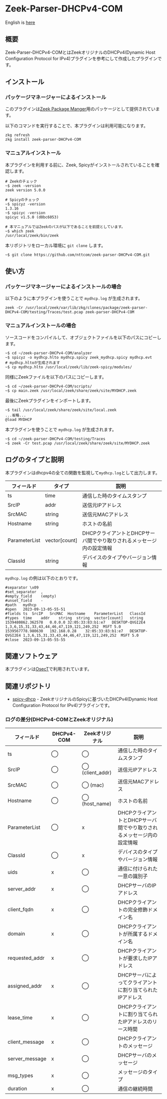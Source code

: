 # Zeek-Parser-DHCPv4-COM

English is [here](https://github.com/nttcom/zeek-parser-DHCPv4-COM/blob/main/README_en.md)

## 概要

Zeek-Parser-DHCPv4-COMとはZeekオリジナルのDHCPv4(Dynamic Host Configuration Protocol for IPv4)プラグインを参考にして作成したプラグインです。

## インストール

### パッケージマネージャーによるインストール

このプラグインは[Zeek Package Manger](https://docs.zeek.org/projects/package-manager/en/stable/index.html)用のパッケージとして提供されています。

以下のコマンドを実行することで、本プラグインは利用可能になります。
```
zkg refresh
zkg install zeek-parser-DHCPv4-COM
```

### マニュアルインストール

本プラグインを利用する前に、Zeek, Spicyがインストールされていることを確認します。
```
# Zeekのチェック
~$ zeek -version
zeek version 5.0.0

# Spicyのチェック
~$ spicyz -version
1.3.16
~$ spicyc -version
spicyc v1.5.0 (d0bc6053)

# 本マニュアルではZeekのパスが以下であることを前提としています。
~$ which zeek
/usr/local/zeek/bin/zeek
```

本リポジトリをローカル環境に `git clone` します。
```
~$ git clone https://github.com/nttcom/zeek-parser-DHCPv4-COM.git
```

## 使い方

### パッケージマネージャーによるインストールの場合

以下のように本プラグインを使うことで `mydhcp.log` が生成されます。

```
zeek -Cr /usr/local/zeek/var/lib/zkg/clones/package/zeek-parser-DHCPv4-COM/testing/Traces/test.pcap zeek-parser-DHCPv4-COM
```

### マニュアルインストールの場合

ソースコードをコンパイルして、オブジェクトファイルを以下のパスにコピーします。
```
~$ cd ~/zeek-parser-DHCPv4-COM/analyzer
~$ spicyz -o mydhcp.hlto mydhcp.spicy zeek_mydhcp.spicy mydhcp.evt
# mydhcp.hltoが生成されます
~$ cp mydhcp.hlto /usr/local/zeek/lib/zeek-spicy/modules/
```

同様にZeekファイルを以下のパスにコピーします。
```
~$ cd ~/zeek-parser-DHCPv4-COM/scripts/
~$ cp main.zeek /usr/local/zeek/share/zeek/site/MYDHCP.zeek
```

最後にZeekプラグインをインポートします。
```
~$ tail /usr/local/zeek/share/zeek/site/local.zeek
...省略...
@load MYDHCP
```

本プラグインを使うことで `mydhcp.log` が生成されます。
```
~$ cd ~/zeek-parser-DHCPv4-COM/testing/Traces
~$ zeek -Cr test.pcap /usr/local/zeek/share/zeek/site/MYDHCP.zeek
```

## ログのタイプと説明
本プラグインはdhcpv4の全ての関数を監視して`mydhcp.log`として出力します。

| フィールド | タイプ | 説明 |
| --- | --- | --- |
| ts | time | 通信した時のタイムスタンプ |
| SrcIP | addr | 送信元IPアドレス |
| SrcMAC | string | 送信元MACアドレス |
| Hostname | string | ホストの名前 |
| ParameterList | vector[count] | DHCPクライアントとDHCPサーバ間でやり取りされるメッセージ内の設定情報 |
| ClassId | string | デバイスのタイプやバージョン情報 |


`mydhcp.log` の例は以下のとおりです。
```
#separator \x09
#set_separator	,
#empty_field	(empty)
#unset_field	-
#path	mydhcp
#open	2023-09-13-05-55-51
#fields	ts	SrcIP	SrcMAC	Hostname	ParameterList	ClassId
#types	time	addr	string	string	vector[count]	string
1539480862.362578	0.0.0.0	32:05:33:83:b1:e7	DESKTOP-QVGI2E4	1,3,6,15,31,33,43,44,46,47,119,121,249,252	MSFT 5.0
1539567778.980630	192.168.0.28	32:05:33:83:b1:e7	DESKTOP-QVGI2E4	1,3,6,15,31,33,43,44,46,47,119,121,249,252	MSFT 5.0
#close	2023-09-13-05-55-55
```

## 関連ソフトウェア

本プラグインは[OsecT](https://github.com/nttcom/OsecT)で利用されています。

## 関連リポジトリ

* [spicy-dhcp](https://github.com/zeek/spicy-dhcp) - ZeekオリジナルのSpicyに基づいたDHCPv4(Dynamic Host Configuration Protocol for IPv4)プラグインです。

### ログの差分(DHCPv4-COMとZeekオリジナル)

| フィールド | DHCPv4-COM | Zeekオリジナル | 説明 |
| --- | --- | --- | --- |
| ts | ◯ | ◯ | 通信した時のタイムスタンプ |
| SrcIP | ◯ |  ◯ (client_addr) | 送信元IPアドレス |
| SrcMAC | ◯ | ◯ (mac) | 送信元MACアドレス |
| Hostname | ◯ | ◯ (host_name) | ホストの名前 |
| ParameterList | ◯ | x | DHCPクライアントとDHCPサーバ間でやり取りされるメッセージ内の設定情報 |
| ClassId | ◯ | x | デバイスのタイプやバージョン情報 |
| uids | x | ◯ | 通信に付けられた一意の識別子 |
| server_addr | x | ◯ | DHCPサーバのIPアドレス |
| client_fqdn | x | ◯ | DHCPクライアントの完全修飾ドメイン名 |
| domain | x | ◯ | DHCPクライアントが所属するドメイン名 |
| requested_addr | x | ◯ | DHCPクライアントが要求したIPアドレス |
| assigned_addr | x | ◯ | DHCPサーバによってクライアントに割り当てられたIPアドレス|
| lease_time | x | ◯ | DHCPクライアントに割り当てられたIPアドレスのリース時間 |
| client_message | x | ◯ | DHCPクライアントのメッセージ |
| server_message | x | ◯ | DHCPサーバのメッセージ |
| msg_types | x | ◯ | メッセージのタイプ |
| duration | x | ◯ | 通信の継続時間 |
